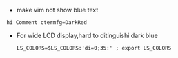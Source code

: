 

- make vim not show blue text
``` vim
hi Comment ctermfg=DarkRed
```
- For wide LCD display,hard to ditinguishi dark blue

    `LS_COLORS=$LS_COLORS:'di=0;35:' ; export LS_COLORS`
